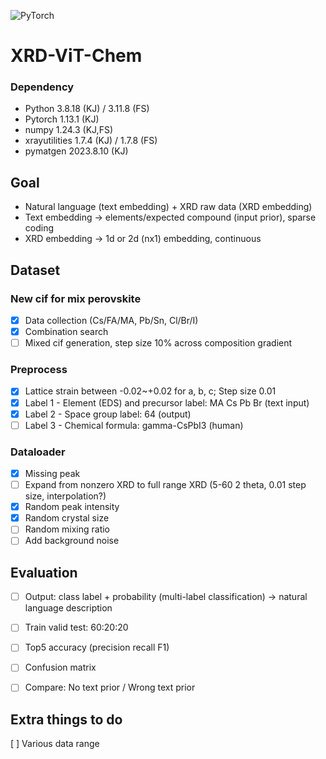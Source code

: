 ![PyTorch](https://img.shields.io/badge/PyTorch-%23EE4C2C.svg?style=for-the-badge&logo=PyTorch&logoColor=white)

# XRD-ViT-Chem

### Dependency
- Python	3.8.18 (KJ) / 3.11.8 (FS)
- Pytorch 1.13.1 (KJ)
- numpy	1.24.3 (KJ,FS)
- xrayutilities	1.7.4 (KJ) / 1.7.8 (FS)
- pymatgen	2023.8.10 (KJ)

## Goal
- Natural language (text embedding) + XRD raw data (XRD embedding)
- Text embedding -> elements/expected compound (input prior), sparse coding
- XRD embedding -> 1d or 2d (nx1) embedding, continuous

## Dataset
### New cif for mix perovskite
- [x] Data collection (Cs/FA/MA, Pb/Sn, Cl/Br/I)
- [x] Combination search
- [ ] Mixed cif generation, step size 10% across composition gradient

### Preprocess
- [x] Lattice strain between -0.02~+0.02 for a, b, c; Step size 0.01
- [x] Label 1 - Element (EDS) and precursor label: MA Cs Pb Br (text input)
- [x] Label 2 - Space group label: 64 (output)
- [ ] Label 3 - Chemical formula: gamma-CsPbI3 (human)

### Dataloader
- [x] Missing peak
- [ ] Expand from nonzero XRD to full range XRD (5-60 2 theta, 0.01 step size, interpolation?)
- [x] Random peak intensity 
- [x] Random crystal size
- [ ] Random mixing ratio
- [ ] Add background noise

## Evaluation
- [ ] Output: class label + probability (multi-label classification) -> natural language description
- [ ] Train valid test: 60:20:20
- [ ] Top5 accuracy (precision recall F1)
- [ ] Confusion matrix

- [ ] Compare: No text prior / Wrong text prior

## Extra things to do
[ ] Various data range
